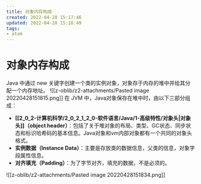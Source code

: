 ```yaml
---
title: 对象内存构成
created: 2022-04-28 15:17:46
updated: 2022-04-28 15:18:49
tags: 
- atom
---
```

# 对象内存构成

Java 中通过 new 关键字创建一个类的实例对象，对象存于内存的堆中并给其分配一个内存地址。
![[z-oblib/z2-attachments/Pasted image 20220428151815.png]]
在 JVM 中，Java对象保存在堆中时，由以下三部分组成：
-   **[[2_0_2-计算机科学/2_0_2_1_2_0-软件语言/Java/1-高级特性/对象头|对象头]]（object header）**：包括了关于堆对象的布局、类型、GC状态、同步状态和标识哈希码的基本信息。Java对象和vm内部对象都有一个共同的对象头格式。
-   **实例数据（Instance Data）**：主要是存放类的数据信息，父类的信息，对象字段属性信息。
-   **对齐填充（Padding）**：为了字节对齐，填充的数据，不是必须的。

![[z-oblib/z2-attachments/Pasted image 20220428151834.png]]